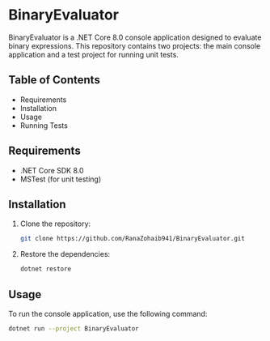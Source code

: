 # BinaryEvaluator

BinaryEvaluator is a .NET Core 8.0 console application designed to evaluate binary expressions. 
This repository contains two projects: the main console application and a test project for running unit tests.

## Table of Contents

- Requirements
- Installation
- Usage
- Running Tests

## Requirements

- .NET Core SDK 8.0
- MSTest (for unit testing)

## Installation

1. Clone the repository:
    ```bash
    git clone https://github.com/RanaZohaib941/BinaryEvaluator.git
    ```
2. Restore the dependencies:
    ```bash
    dotnet restore
    ```

## Usage

To run the console application, use the following command:
```bash
dotnet run --project BinaryEvaluator
